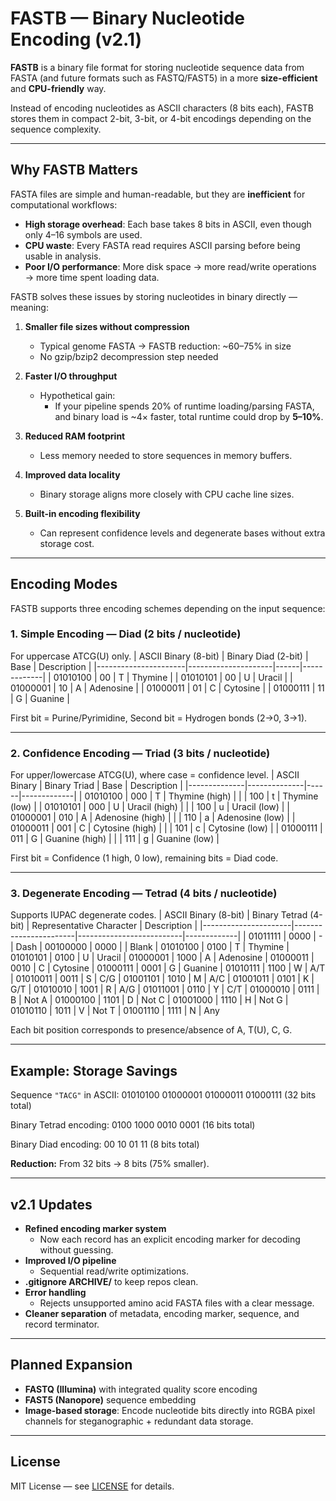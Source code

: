 # FASTB — Binary Nucleotide Encoding (v2.1)

**FASTB** is a binary file format for storing nucleotide sequence data from FASTA (and future formats such as FASTQ/FAST5) in a more **size-efficient** and **CPU-friendly** way.  

Instead of encoding nucleotides as ASCII characters (8 bits each), FASTB stores them in compact 2-bit, 3-bit, or 4-bit encodings depending on the sequence complexity.  

---

## Why FASTB Matters

FASTA files are simple and human-readable, but they are **inefficient** for computational workflows:

- **High storage overhead**: Each base takes 8 bits in ASCII, even though only 4–16 symbols are used.
- **CPU waste**: Every FASTA read requires ASCII parsing before being usable in analysis.
- **Poor I/O performance**: More disk space → more read/write operations → more time spent loading data.

FASTB solves these issues by storing nucleotides in binary directly — meaning:

1. **Smaller file sizes without compression**
   - Typical genome FASTA → FASTB reduction: ~60–75% in size  
   - No gzip/bzip2 decompression step needed

2. **Faster I/O throughput**
   - Hypothetical gain:  
     - If your pipeline spends 20% of runtime loading/parsing FASTA,  
       and binary load is ~4× faster, total runtime could drop by **5–10%**.

3. **Reduced RAM footprint**
   - Less memory needed to store sequences in memory buffers.

4. **Improved data locality**
   - Binary storage aligns more closely with CPU cache line sizes.

5. **Built-in encoding flexibility**
   - Can represent confidence levels and degenerate bases without extra storage cost.

---

## Encoding Modes

FASTB supports three encoding schemes depending on the input sequence:

### 1. **Simple Encoding** — Diad (2 bits / nucleotide)
For uppercase ATCG(U) only.
| ASCII Binary (8-bit) | Binary Diad (2-bit) | Base | Description |
|----------------------|---------------------|------|-------------|
| 01010100 | 00 | T | Thymine |
| 01010101 | 00 | U | Uracil |
| 01000001 | 10 | A | Adenosine |
| 01000011 | 01 | C | Cytosine |
| 01000111 | 11 | G | Guanine |

First bit = Purine/Pyrimidine, Second bit = Hydrogen bonds (2→0, 3→1).

---

### 2. **Confidence Encoding** — Triad (3 bits / nucleotide)
For upper/lowercase ATCG(U), where case = confidence level.
| ASCII Binary | Binary Triad | Base | Description |
|--------------|--------------|------|-------------|
| 01010100 | 000 | T | Thymine (high) |
|            | 100 | t | Thymine (low) |
| 01010101 | 000 | U | Uracil (high) |
|            | 100 | u | Uracil (low) |
| 01000001 | 010 | A | Adenosine (high) |
|            | 110 | a | Adenosine (low) |
| 01000011 | 001 | C | Cytosine (high) |
|            | 101 | c | Cytosine (low) |
| 01000111 | 011 | G | Guanine (high) |
|            | 111 | g | Guanine (low) |

First bit = Confidence (1 high, 0 low), remaining bits = Diad code.

---

### 3. **Degenerate Encoding** — Tetrad (4 bits / nucleotide)
Supports IUPAC degenerate codes.
| ASCII Binary (8-bit) | Binary Tetrad (4-bit) | Representative Character | Description |
|----------------------|-----------------------|--------------------------|-------------|
| 01011111 | 0000 | - | Dash
| 00100000 | 0000 |   | Blank
| 01010100 | 0100 | T | Thymine
| 01010101 | 0100 | U | Uracil
| 01000001 | 1000 | A | Adenosine
| 01000011 | 0010 | C | Cytosine
| 01000111 | 0001 | G | Guanine
| 01010111 | 1100 | W | A/T
| 01010011 | 0011 | S | C/G
| 01001101 | 1010 | M | A/C
| 01001011 | 0101 | K | G/T
| 01010010 | 1001 | R | A/G
| 01011001 | 0110 | Y | C/T
| 01000010 | 0111 | B | Not A
| 01000100 | 1101 | D | Not C
| 01001000 | 1110 | H | Not G
| 01010110 | 1011 | V | Not T
| 01001110 | 1111 | N | Any

Each bit position corresponds to presence/absence of A, T(U), C, G.

---

## Example: Storage Savings

Sequence `"TACG"` in ASCII: 01010100 01000001 01000011 01000111 (32 bits total)

Binary Tetrad encoding: 0100 1000 0010 0001 (16 bits total)

Binary Diad encoding: 00 10 01 11 (8 bits total)

**Reduction:** From 32 bits → 8 bits (75% smaller).

---

## v2.1 Updates

- **Refined encoding marker system**  
  - Now each record has an explicit encoding marker for decoding without guessing.
- **Improved I/O pipeline**  
  - Sequential read/write optimizations.
- **.gitignore ARCHIVE/** to keep repos clean.
- **Error handling**  
  - Rejects unsupported amino acid FASTA files with a clear message.
- **Cleaner separation** of metadata, encoding marker, sequence, and record terminator.

---

## Planned Expansion

- **FASTQ (Illumina)** with integrated quality score encoding  
- **FAST5 (Nanopore)** sequence embedding  
- **Image-based storage**: Encode nucleotide bits directly into RGBA pixel channels for steganographic + redundant data storage.

---

## License

MIT License — see [LICENSE](LICENSE) for details.
